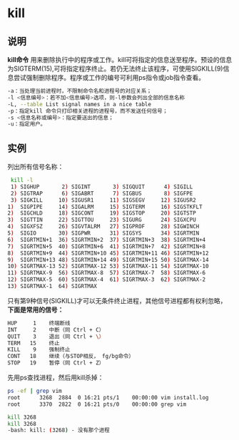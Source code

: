 # **kill**

## 说明

**kill命令** 用来删除执行中的程序或工作。kill可将指定的信息送至程序。预设的信息为SIGTERM(15),可将指定程序终止。若仍无法终止该程序，可使用SIGKILL(9)信息尝试强制删除程序。程序或工作的编号可利用ps指令或job指令查看。

  

```sh
-a：当处理当前进程时，不限制命令名和进程号的对应关系；
-l <信息编号>：若不加<信息编号>选项，则-l参数会列出全部的信息名称
-L, --table List signal names in a nice table
-p：指定kill 命令只打印相关进程的进程号，而不发送任何信号；
-s <信息名称或编号>：指定要送出的信息；
-u：指定用户。
```

## 实例  

列出所有信号名称：

```sh
 kill -l
 1) SIGHUP       2) SIGINT       3) SIGQUIT      4) SIGILL
 2) SIGTRAP      6) SIGABRT      7) SIGBUS       8) SIGFPE
 3) SIGKILL     10) SIGUSR1     11) SIGSEGV     12) SIGUSR2
1)  SIGPIPE     14) SIGALRM     15) SIGTERM     16) SIGSTKFLT
2)  SIGCHLD     18) SIGCONT     19) SIGSTOP     20) SIGTSTP
3)  SIGTTIN     22) SIGTTOU     23) SIGURG      24) SIGXCPU
4)  SIGXFSZ     26) SIGVTALRM   27) SIGPROF     28) SIGWINCH
5)  SIGIO       30) SIGPWR      31) SIGSYS      34) SIGRTMIN
6)  SIGRTMIN+1  36) SIGRTMIN+2  37) SIGRTMIN+3  38) SIGRTMIN+4
7)  SIGRTMIN+5  40) SIGRTMIN+6  41) SIGRTMIN+7  42) SIGRTMIN+8
8)  SIGRTMIN+9  44) SIGRTMIN+10 45) SIGRTMIN+11 46) SIGRTMIN+12
9)  SIGRTMIN+13 48) SIGRTMIN+14 49) SIGRTMIN+15 50) SIGRTMAX-14
10) SIGRTMAX-13 52) SIGRTMAX-12 53) SIGRTMAX-11 54) SIGRTMAX-10
11) SIGRTMAX-9  56) SIGRTMAX-8  57) SIGRTMAX-7  58) SIGRTMAX-6
12) SIGRTMAX-5  60) SIGRTMAX-4  61) SIGRTMAX-3  62) SIGRTMAX-2
13) SIGRTMAX-1  64) SIGRTMAX
```

只有第9种信号(SIGKILL)才可以无条件终止进程，其他信号进程都有权利忽略， **下面是常用的信号：**

```sh
HUP     1    终端断线
INT     2    中断（同 Ctrl + C）
QUIT    3    退出（同 Ctrl + \）
TERM   15    终止
KILL    9    强制终止
CONT   18    继续（与STOP相反， fg/bg命令）
STOP   19    暂停（同 Ctrl + Z）
```

先用ps查找进程，然后用kill杀掉：

```sh
ps -ef | grep vim
root      3268  2884  0 16:21 pts/1    00:00:00 vim install.log
root      3370  2822  0 16:21 pts/0    00:00:00 grep vim

kill 3268
kill 3268
-bash: kill: (3268) - 没有那个进程
```
